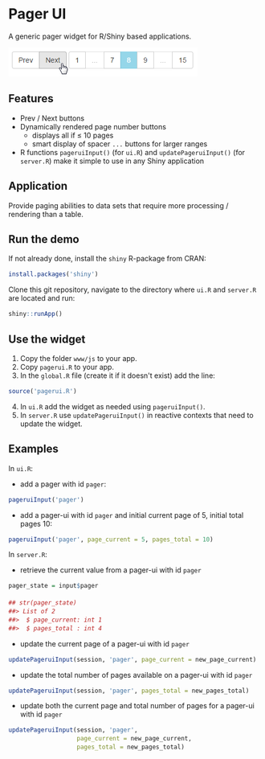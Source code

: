 Pager UI
========
A generic pager widget for R/Shiny based applications.

![pager-ui widget](pager-ui_widget_screenshot.png)

## Features
* Prev / Next buttons
* Dynamically rendered page number buttons
    * displays all if &leq; 10 pages
    * smart display of spacer `...` buttons for larger ranges
* R functions `pageruiInput()` (for `ui.R`) and `updatePageruiInput()` (for
  `server.R`) make it simple to use in any Shiny application

## Application
Provide paging abilities to data sets that require more processing / rendering 
than a table.

## Run the demo
If not already done, install the `shiny` R-package from CRAN:

```r
install.packages('shiny')
```

Clone this git repository, navigate to the directory where `ui.R` and `server.R`
are located and run:

```r
shiny::runApp()
```

## Use the widget
1. Copy the folder `www/js` to your app.
2. Copy `pagerui.R` to your app.
3. In the `global.R` file (create it if it doesn't exist) add the line:

```r
source('pagerui.R')
```

4. In `ui.R` add the widget as needed using `pageruiInput()`.
5. In `server.R` use `updatePageruiInput()` in reactive contexts that need to 
   update the widget.

## Examples
In `ui.R`:
* add a pager with id `pager`:

```r
pageruiInput('pager')
```

* add a pager-ui with id `pager` and initial current page of 5, initial total pages 10:

```r
pageruiInput('pager', page_current = 5, pages_total = 10)
```

In `server.R`:
* retrieve the current value from a pager-ui with id `pager`

```r
pager_state = input$pager

## str(pager_state) 
##> List of 2
##>  $ page_current: int 1
##>  $ pages_total : int 4
```

* update the current page of a pager-ui with id `pager`

```r
updatePageruiInput(session, 'pager', page_current = new_page_current)
```

* update the total number of pages available on a pager-ui with id `pager`

```r
updatePageruiInput(session, 'pager', pages_total = new_pages_total)
```

* update both the current page and total number of pages for a pager-ui with id `pager`

```r
updatePageruiInput(session, 'pager', 
                   page_current = new_page_current, 
                   pages_total = new_pages_total)
```
